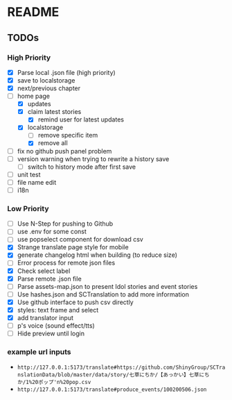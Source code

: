 # README

## TODOs

### High Priority

- [x] Parse local .json file (high priority)
- [x] save to localstorage
- [x] next/previous chapter
- [ ] home page
  - [x] updates
  - [x] claim latest stories
    - [x] remind user for latest updates
  - [x] localstorage
    - [ ] remove specific item
    - [x] remove all
- [ ] fix no github push panel problem
- [ ] version warning when trying to rewrite a history save
  - [ ] switch to history mode after first save
- [ ] unit test
- [ ] file name edit
- [ ] i18n

### Low Priority

- [ ] Use N-Step for pushing to Github
- [ ] use .env for some const
- [ ] use popselect component for download csv
- [x] Strange translate page style for mobile
- [x] generate changelog html when building (to reduce size)
- [ ] Error process for remote json files
- [x] Check select label
- [x] Parse remote .json file
- [ ] Parse assets-map.json to present Idol stories and event stories
- [ ] Use hashes.json and SCTranslation to add more information
- [x] Use github interface to push csv directly
- [x] styles: text frame and select
- [x] add translator input
- [ ] p's voice (sound effect/tts)
- [ ] Hide preview until login

### example url inputs

- `http://127.0.0.1:5173/translate#https://github.com/ShinyGroup/SCTranslationData/blob/master/data/story/七草にちか/【あっかい】七草にちか/1%20ポップ'n%20pop.csv`
- `http://127.0.0.1:5173/translate#produce_events/100200506.json`

